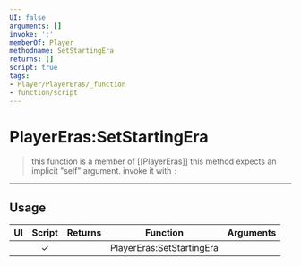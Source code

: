 ```yaml
---
UI: false
arguments: []
invoke: ':'
memberOf: Player
methodname: SetStartingEra
returns: []
script: true
tags:
- Player/PlayerEras/_function
- function/script
---
```

# PlayerEras:SetStartingEra
> this function is a member of [[PlayerEras]]
> this method expects an implicit "self" argument. invoke it with `:`
-----
## Usage
|  UI | Script | Returns | Function | Arguments |
|:---:|:------:|-------:|:--------:|:---------|
| |✓||PlayerEras:SetStartingEra||
